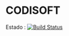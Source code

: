 # CODISOFT
 
 Estado :
 [![Build Status](https://travis-ci.com/felipebuitrago75/CODISOFT.svg?token=syyz4PztncvExrqkYPBF&branch=master)](https://travis-ci.com/felipebuitrago75/CODISOFT)
